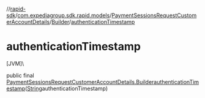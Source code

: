 //[rapid-sdk](../../../../index.md)/[com.expediagroup.sdk.rapid.models](../../index.md)/[PaymentSessionsRequestCustomerAccountDetails](../index.md)/[Builder](index.md)/[authenticationTimestamp](authentication-timestamp.md)

# authenticationTimestamp

[JVM]\

public final [PaymentSessionsRequestCustomerAccountDetails.Builder](index.md)[authenticationTimestamp](authentication-timestamp.md)([String](https://docs.oracle.com/javase/8/docs/api/java/lang/String.html)authenticationTimestamp)
